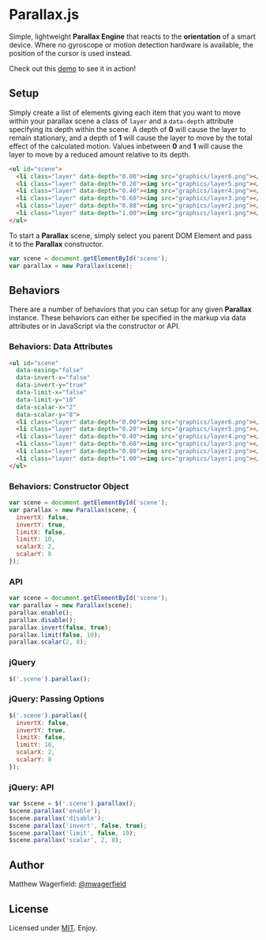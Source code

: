 # Parallax.js

Simple, lightweight **Parallax Engine** that reacts to the **orientation** of a
smart device. Where no gyroscope or motion detection hardware is available, the
position of the cursor is used instead.

Check out this [demo][demo] to see it in action!

## Setup

Simply create a list of elements giving each item that you want to move within
your parallax scene a class of `layer` and a `data-depth` attribute specifying
its depth within the scene. A depth of **0** will cause the layer to remain
stationary, and a depth of **1** will cause the layer to move by the total
effect of the calculated motion. Values inbetween **0** and **1** will cause the
layer to move by a reduced amount relative to its depth.

```html
<ul id="scene">
  <li class="layer" data-depth="0.00"><img src="graphics/layer6.png"></li>
  <li class="layer" data-depth="0.20"><img src="graphics/layer5.png"></li>
  <li class="layer" data-depth="0.40"><img src="graphics/layer4.png"></li>
  <li class="layer" data-depth="0.60"><img src="graphics/layer3.png"></li>
  <li class="layer" data-depth="0.80"><img src="graphics/layer2.png"></li>
  <li class="layer" data-depth="1.00"><img src="graphics/layer1.png"></li>
</ul>
```

To start a **Parallax** scene, simply select you parent DOM Element and pass it
to the **Parallax** constructor.

```javascript
var scene = document.getElementById('scene');
var parallax = new Parallax(scene);
```

## Behaviors

There are a number of behaviors that you can setup for any given **Parallax**
instance. These behaviors can either be specified in the markup via data
attributes or in JavaScript via the constructor or API.

### Behaviors: Data Attributes

```html
<ul id="scene"
  data-easing="false"
  data-invert-x="false"
  data-invert-y="true"
  data-limit-x="false"
  data-limit-y="10"
  data-scalar-x="2"
  data-scalar-y="8">
  <li class="layer" data-depth="0.00"><img src="graphics/layer6.png"></li>
  <li class="layer" data-depth="0.20"><img src="graphics/layer5.png"></li>
  <li class="layer" data-depth="0.40"><img src="graphics/layer4.png"></li>
  <li class="layer" data-depth="0.60"><img src="graphics/layer3.png"></li>
  <li class="layer" data-depth="0.80"><img src="graphics/layer2.png"></li>
  <li class="layer" data-depth="1.00"><img src="graphics/layer1.png"></li>
</ul>
```

### Behaviors: Constructor Object

```javascript
var scene = document.getElementById('scene');
var parallax = new Parallax(scene, {
  invertX: false,
  invertY: true,
  limitX: false,
  limitY: 10,
  scalarX: 2,
  scalarY: 8
});
```

### API

```javascript
var scene = document.getElementById('scene');
var parallax = new Parallax(scene);
parallax.enable();
parallax.disable();
parallax.invert(false, true);
parallax.limit(false, 10);
parallax.scalar(2, 8);
```

### jQuery

```javascript
$('.scene').parallax();
```

### jQuery: Passing Options

```javascript
$('.scene').parallax({
  invertX: false,
  invertY: true,
  limitX: false,
  limitY: 10,
  scalarX: 2,
  scalarY: 8
});
```
### jQuery: API

```javascript
var $scene = $('.scene').parallax();
$scene.parallax('enable');
$scene.parallax('disable');
$scene.parallax('invert', false, true);
$scene.parallax('limit', false, 10);
$scene.parallax('scalar', 2, 8);
```

## Author

Matthew Wagerfield: [@mwagerfield][mwagerfield]

## License

Licensed under [MIT][mit]. Enjoy.

[demo]: http://wagerfield.github.com/parallax/
[mwagerfield]: http://twitter.com/mwagerfield
[mit]: http://www.opensource.org/licenses/mit-license.php
